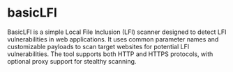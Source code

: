 # basicLFI
BasicLFI is a simple Local File Inclusion (LFI) scanner designed to detect LFI vulnerabilities in web applications. It uses common parameter names and customizable payloads to scan target websites for potential LFI vulnerabilities. The tool supports both HTTP and HTTPS protocols, with optional proxy support for stealthy scanning. 
